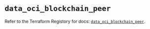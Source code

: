 # `data_oci_blockchain_peer`

Refer to the Terraform Registory for docs: [`data_oci_blockchain_peer`](https://registry.terraform.io/providers/oracle/oci/6.18.0/docs/data-sources/blockchain_peer).
